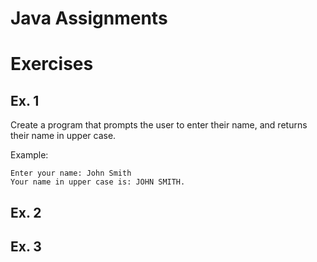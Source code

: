 # Java Assignments

# Exercises

## Ex. 1
Create a program that prompts the user to enter their name, and returns their name in upper case.

Example:

```
Enter your name: John Smith
Your name in upper case is: JOHN SMITH.
```

## Ex. 2



## Ex. 3

